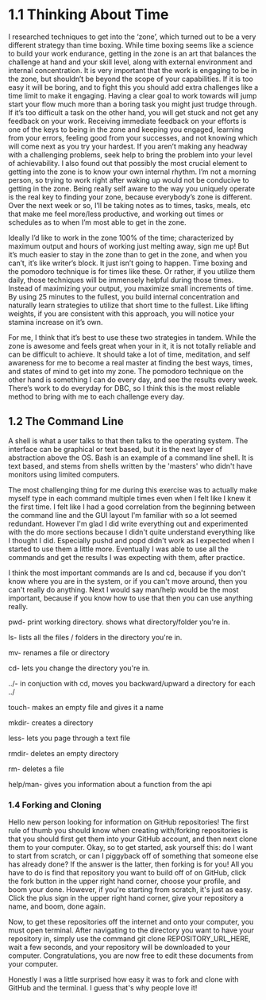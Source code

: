 # 1.1 Thinking About Time
I researched techniques to get into the ‘zone’, which turned out to be a very different strategy than time boxing. While time boxing seems like a science to build your work endurance, getting in the zone is an art that balances the challenge at hand and your skill level, along with external environment and internal concentration. It is very important that the work is engaging to be in the zone, but shouldn’t be beyond the scope of your capabilities. If it is too easy it will be boring, and to fight this you should add extra challenges like a time limit to make it engaging. Having a clear goal to work towards will jump start your flow much more than a boring task you might just trudge through. If it’s too difficult a task on the other hand, you will get stuck and not get any feedback on your work. Receiving immediate feedback on your efforts is one of the keys to being in the zone and keeping you engaged, learning from your errors, feeling good from your successes, and not knowing which will come next as you try your hardest. If you aren’t making any headway with a challenging problems, seek help to bring the problem into your level of achievability. I also found out that possibly the most crucial element to getting into the zone is to know your own internal rhythm. I’m not a morning person, so trying to work right after waking up would not be conducive to getting in the zone. Being really self aware to the way you uniquely operate is the real key to finding your zone, because everybody’s zone is different. Over the next week or so, I’ll be taking notes as to times, tasks, meals, etc that make me feel more/less productive, and working out times or schedules as to when I’m most able to get in the zone.



Ideally I’d like to work in the zone 100% of the time; characterized by maximum output and hours of working just melting away, sign me up! But it’s much easier to stay in the zone than to get in the zone, and when you can’t, it’s like writer’s block. It just isn’t going to happen. Time boxing and the pomodoro technique is for times like these. Or rather, if you utilize them daily, those techniques will be immensely helpful during those times. Instead of maximizing your output, you maximize small increments of time. By using 25 minutes to the fullest, you build internal concentration and naturally learn strategies to utilize that short time to the fullest. Like lifting weights, if you are consistent with this approach, you will notice your stamina increase on it’s own.



For me, I think that it’s best to use these two strategies in tandem. While the zone is awesome and feels great when your in it, it is not totally reliable and can be difficult to achieve. It should take a lot of time, meditation, and self awareness for me to become a real master at finding the best ways, times, and states of mind to get into my zone. The pomodoro technique on the other hand is something I can do every day, and see the results every week. There’s work to do everyday for DBC, so I think this is the most reliable method to bring with me to each challenge every day.

## 1.2 The Command Line
A shell is what a user talks to that then talks to the operating system. The interface can be graphical or text based, but it is the next layer of abstraction above the OS. Bash is an example of a command line shell. It is text based, and stems from shells written by the 'masters' who didn't have monitors using limited computers.

The most challenging thing for me during this exercise was to actually make myself type in each command multiple times even when I felt like I knew it the first time. I felt like I had a good correlation from the beginning between the command line and the GUI layout I'm familiar with so a lot seemed redundant. However I'm glad I did write everything out and experimented with the do more sections because I didn't quite understand everything like I thought I did. Especially pushd and popd didn't work as I expected when I started to use them a little more. Eventually I was able to use all the commands and get the results I was expecting with them, after practice.

I think the most important commands are ls and cd, because if you don't know where you are in the system, or if you can't move around, then you can't really do anything. Next I would say man/help would be the most important, because if you know how to use that then you can use anything really.

pwd- print working directory. shows what directory/folder you're in.

ls- lists all the files / folders in the directory you're in.

mv- renames a file or directory

cd- lets you change the directory you're in.

../- in conjuction with cd, moves you backward/upward a directory for each ../

touch- makes an empty file and gives it a name

mkdir- creates a directory

less- lets you page through a text file

rmdir- deletes an empty directory

rm- deletes a file

help/man- gives you information about a function from the api

### 1.4 Forking and Cloning
Hello new person looking for information on GitHub repositories! The first rule of thumb you should know when creating with/forking repositories is that you should first get them into your GitHub account, and then next clone them to your computer. Okay, so to get started, ask yourself this: do I want to start from scratch, or can I piggyback off of something that someone else has already done? If the answer is the latter, then forking is for you! All you have to do is find that repository you want to build off of on GitHub, click the fork button in the upper right hand corner, choose your profile, and boom your done. However, if you're starting from scratch, it's just as easy. Click the plus sign in the upper right hand corner, give your repository a name, and boom, done again.

Now, to get these repositories off the internet and onto your computer, you must open terminal. After navigating to the directory you want to have your repository in, simply use the command git clone REPOSITORY_URL_HERE, wait a few seconds, and your repository will be downloaded to your computer. Congratulations, you are now free to edit these documents from your computer.

Honestly I was a little surprised how easy it was to fork and clone with GitHub and the terminal. I guess that's why people love it!